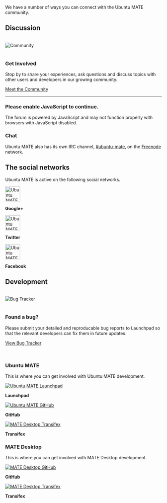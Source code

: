 <!-- 
.. title: Community
.. slug: community
.. date: 2014-06-10 23:01:09 UTC
.. tags: Ubuntu,MATE,community,Google+,Twitter,Launchpad
.. link: 
.. description: 
.. type: text
-->

We have a number of ways you can connect with the Ubuntu MATE community.

## Discussion

<div class="row">
  <div class="col-xs-3">
    <div class="text-center">
      <br>
      <img src="/assets/img/downloads/community.png" alt="Community">
    </div>
  </div>
  <div class="col-xs-9">
    <br>
    <h3>Get Involved</h3>
    <p>Stop by to share your experiences, ask questions and discuss topics
    with other users and developers in our growing community.</p>
    <p><a href="https://ubuntu-mate.community"><span class="fa fa-comments"></span> Meet the Community</a></p>
  </div>
</div>
<hr />

<noscript>
  <div class="alert alert-danger">
    <h3>Please enable JavaScript to continue.</h3>
    <p>The forum is powered by JavaScript and may not function properly
    with browsers with JavaScript disabled.</p>
  </div>
</noscript>

### Chat
 
Ubuntu MATE also has its own IRC channel, [#ubuntu-mate](/irc/), on the
[Freenode](http://freende.net) network.

## The social networks

Ubuntu MATE is active on the following social networks.

<div class="row">
  <div class="col-xs-4">
    <div class="well bs-component text-center">
    <a class="social-icon" href="https://plus.google.com/communities/108331279007926658904" title="Ubuntu MATE Google+"><img class="centered" src="/assets/img/google+.svg" alt="Ubuntu MATE on Google+" width="48px" height="48px"></a>
    <p><b>Google+</b></p>
    </div>
  </div>
  <div class="col-xs-4">
    <div class="well bs-component text-center">
    <a class="social-icon" href="https://twitter.com/ubuntu_mate" title="Ubuntu MATE Twitter"><img class="centered" src="/assets/img/twitter.svg" alt="Ubuntu MATE on Twitter" width="48px" height="48px"></a>
    <p><b>Twitter</b></p>
    </div>
  </div>
  <div class="col-xs-4">
    <div class="well bs-component text-center">
    <a class="social-icon" href="https://www.facebook.com/UbuntuMATEedition/" title="Ubuntu MATE Facebook"><img class="centered" src="/assets/img/facebook.svg" alt="Ubuntu MATE on Facebook" width="48px" height="48px"></a>
    <p><b>Facebook</b></p>
    </div>
  </div>
</div>

## Development

<div class="row">
  <div class="col-xs-3">
    <div class="text-center">
      <br>
      <img src="/assets/img/downloads/bugs.png" alt="Bug Tracker">
    </div>
  </div>
  <div class="col-xs-9">
    <br>
    <h3>Found a bug?</h3>
    <p>Please submit your detailed and reproducable bug reports to Launchpad
    so that the relevant developers can fix them in future updates.</p>
    <p><a href="https://bugs.launchpad.net/ubuntu-mate"><span class="fa fa-bug"></span> View Bug Tracker</a></p>
  </div>
</div>
<br />

### Ubuntu MATE

This is where you can get involved with Ubuntu MATE development.

<div class="row">
  <div class="col-xs-4">
    <div class="well bs-component text-center">
    <a class="social-icon" href="https://launchpad.net/ubuntu-mate/" title="Ubuntu MATE on Launchpad"><img class="centered" src="/assets/img/logos/launchpad.png" alt="Ubuntu MATE Launchpad"></a>
    <p><b>Launchpad</b></p>
    </div>
  </div>
  <div class="col-xs-4">
    <div class="well bs-component text-center">
    <a class="social-icon" href="https://github.com/ubuntu-mate" title="Ubuntu MATE on GitHub"><img class="centered" src="/assets/img/logos/github.png" alt="Ubuntu MATE GitHub"></a>
    <p><b>GitHub</b></p>
    </div>
  </div>
  <div class="col-xs-4">
    <div class="well bs-component text-center">
    <a class="social-icon" href="https://www.transifex.com/ubuntu-mate/public/" title="Ubuntu MATE on Transifex"><img class="centered" src="/assets/img/logos/transifex.jpg" alt="MATE Desktop Transifex"></a>
    <p><b>Transifex</b></p>
    </div>
  </div>
</div>

### MATE Desktop

This is where you can get involved with MATE Desktop development.

<div class="row">
  <div class="col-xs-6">
    <div class="well bs-component text-center">
    <a class="social-icon" href="https://github.com/mate-desktop/" title="MATE Desktop on GitHub"><img class="centered" src="/assets/img/logos/github.png" alt="MATE Desktop GitHub"></a>
    <p><b>GitHub</b></p>
    </div>
  </div>
  <div class="col-xs-6">
    <div class="well bs-component text-center">
    <a class="social-icon" href="https://www.transifex.com/projects/p/MATE/" title="MATE Desktop on Transifex"><img class="centered" src="/assets/img/logos/transifex.jpg" alt="MATE Desktop Transifex"></a>
    <p><b>Transifex</b></p>
    </div>
  </div>
</div>